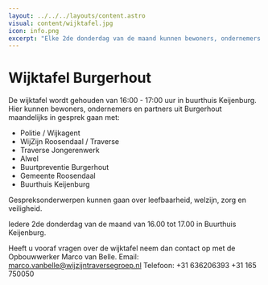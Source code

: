 ```yaml
---
layout: ../../../layouts/content.astro
visual: content/wijktafel.jpg
icon: info.png
excerpt: "Elke 2de donderdag van de maand kunnen bewoners, ondernemers en partners uit Burgerhout in gesprek gaan met de sociale partners uit de wijk Burgerhout."
---
```


# Wijktafel Burgerhout

De wijktafel wordt gehouden van 16:00 - 17:00 uur in buurthuis Keijenburg. 
Hier kunnen bewoners, ondernemers en partners uit Burgerhout maandelijks in gesprek gaan met:
- Politie / Wijkagent
- WijZijn Roosendaal / Traverse
- Traverse Jongerenwerk
- Alwel 
- Buurtpreventie Burgerhout
- Gemeente Roosendaal
- Buurthuis Keijenburg

Gespreksonderwerpen kunnen gaan over leefbaarheid, welzijn, zorg en veiligheid.

Iedere 2de donderdag van de maand van 16.00 tot 17.00 in Buurthuis Keijenburg.

Heeft u vooraf vragen over de wijktafel neem dan contact op met de Opbouwwerker Marco van Belle.
Email:		marco.vanbelle@wijzijntraversegroep.nl
Telefoon: 	+31 636206393
		    +31 165 750050

